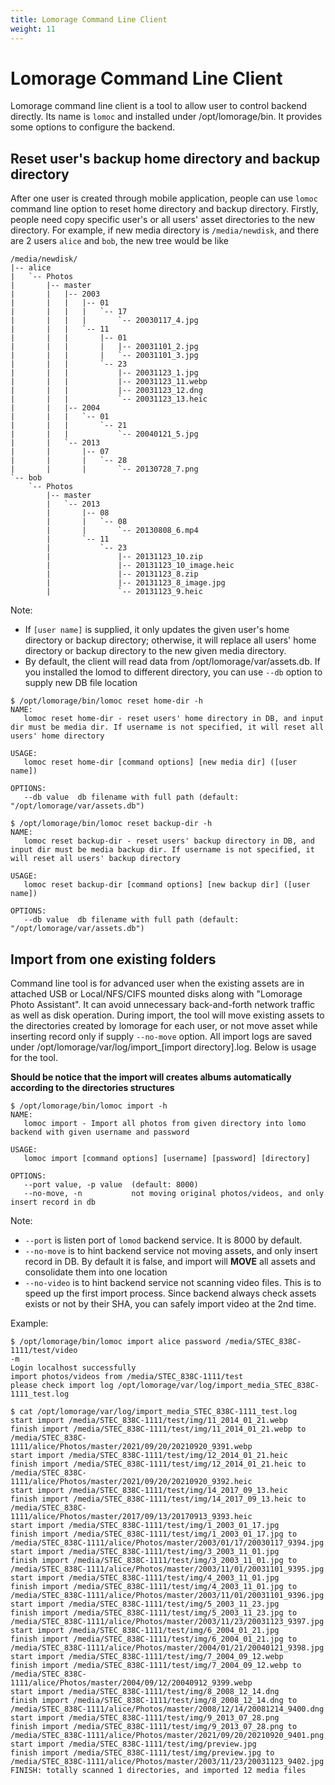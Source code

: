 ```yaml
---
title: Lomorage Command Line Client
weight: 11
---
```


# Lomorage Command Line Client

Lomorage command line client is a tool to allow user to control backend directly. Its name is `lomoc` and installed under /opt/lomorage/bin. It provides some options to configure the backend.

## Reset user's backup home directory and backup directory

After one user is created through mobile application, people can use `lomoc` command line option to reset home directory and backup directory. Firstly, people need copy specific user's or all users' asset directories to the new directory. For example, if new media directory is `/media/newdisk`, and there are 2 users `alice` and `bob`, the new tree would be like
```
/media/newdisk/
|-- alice
|   `-- Photos
|       |-- master
|       |   |-- 2003
|       |   |   |-- 01
|       |   |   |   `-- 17
|       |   |   |       `-- 20030117_4.jpg
|       |   |   `-- 11
|       |   |       |-- 01
|       |   |       |   |-- 20031101_2.jpg
|       |   |       |   `-- 20031101_3.jpg
|       |   |       `-- 23
|       |   |           |-- 20031123_1.jpg
|       |   |           |-- 20031123_11.webp
|       |   |           |-- 20031123_12.dng
|       |   |           `-- 20031123_13.heic
|       |   |-- 2004
|       |   |   `-- 01
|       |   |       `-- 21
|       |   |           `-- 20040121_5.jpg
|       |   `-- 2013
|       |       |-- 07
|       |       |   `-- 28
|       |       |       `-- 20130728_7.png
`-- bob
    `-- Photos
        |-- master
        |   `-- 2013
        |       |-- 08
        |       |   `-- 08
        |       |       `-- 20130808_6.mp4
        |       `-- 11
        |           `-- 23
        |               |-- 20131123_10.zip
        |               |-- 20131123_10_image.heic
        |               |-- 20131123_8.zip
        |               |-- 20131123_8_image.jpg
        |               `-- 20131123_9.heic
```

Note: 
 - If `[user name]` is supplied, it only updates the given user's home directory or backup directory; otherwise, it will replace all users' home directory or backup directory to the new given media directory.
 - By default, the client will read data from /opt/lomorage/var/assets.db. If you installed the lomod to different directory, you can use `--db` option to supply new DB file location
```
$ /opt/lomorage/bin/lomoc reset home-dir -h
NAME:
   lomoc reset home-dir - reset users' home directory in DB, and input dir must be media dir. If username is not specified, it will reset all users' home directory

USAGE:
   lomoc reset home-dir [command options] [new media dir] ([user name])

OPTIONS:
   --db value  db filename with full path (default: "/opt/lomorage/var/assets.db")

$ /opt/lomorage/bin/lomoc reset backup-dir -h
NAME:
   lomoc reset backup-dir - reset users' backup directory in DB, and input dir must be media backup dir. If username is not specified, it will reset all users' backup directory

USAGE:
   lomoc reset backup-dir [command options] [new backup dir] ([user name])

OPTIONS:
   --db value  db filename with full path (default: "/opt/lomorage/var/assets.db")

```

## Import from one existing folders
Command line tool is for advanced user when the existing assets are in attached USB or Local/NFS/CIFS mounted disks along with  "Lomorage Photo Assistant". It can avoid unnecessary back-and-forth network traffic as well as disk operation. During import, the tool will move existing assets to the directories created by lomorage for each user, or not move asset while inserting record only if supply `--no-move` option. All import logs are saved under /opt/lomorage/var/log/import_[import directory].log. Below is usage for the tool.

**Should be notice that the import will creates albums automatically according to the directories structures**

```
$ /opt/lomorage/bin/lomoc import -h
NAME:
   lomoc import - Import all photos from given directory into lomo backend with given username and password

USAGE:
   lomoc import [command options] [username] [password] [directory]

OPTIONS:
   --port value, -p value  (default: 8000)
   --no-move, -n           not moving original photos/videos, and only insert record in db
```

Note:
 - `--port` is listen port of `lomod` backend service. It is 8000 by default.
 - `--no-move` is to hint backend service not moving assets, and only insert record in DB. By default it is false, and import will **MOVE** all assets and consolidate them into one location
 - `--no-video` is to hint backend service not scanning video files. This is to speed up the first import process. Since backend always check assets exists or not by their SHA, you can safely import video at the 2nd time.

Example:
```
$ /opt/lomorage/bin/lomoc import alice password /media/STEC_838C-1111/test/video
-m
Login localhost successfully
import photos/videos from /media/STEC_838C-1111/test
please check import log /opt/lomorage/var/log/import_media_STEC_838C-1111_test.log

$ cat /opt/lomorage/var/log/import_media_STEC_838C-1111_test.log
start import /media/STEC_838C-1111/test/img/11_2014_01_21.webp
finish import /media/STEC_838C-1111/test/img/11_2014_01_21.webp to /media/STEC_838C-1111/alice/Photos/master/2021/09/20/20210920_9391.webp
start import /media/STEC_838C-1111/test/img/12_2014_01_21.heic
finish import /media/STEC_838C-1111/test/img/12_2014_01_21.heic to /media/STEC_838C-1111/alice/Photos/master/2021/09/20/20210920_9392.heic
start import /media/STEC_838C-1111/test/img/14_2017_09_13.heic
finish import /media/STEC_838C-1111/test/img/14_2017_09_13.heic to /media/STEC_838C-1111/alice/Photos/master/2017/09/13/20170913_9393.heic
start import /media/STEC_838C-1111/test/img/1_2003_01_17.jpg
finish import /media/STEC_838C-1111/test/img/1_2003_01_17.jpg to /media/STEC_838C-1111/alice/Photos/master/2003/01/17/20030117_9394.jpg
start import /media/STEC_838C-1111/test/img/3_2003_11_01.jpg
finish import /media/STEC_838C-1111/test/img/3_2003_11_01.jpg to /media/STEC_838C-1111/alice/Photos/master/2003/11/01/20031101_9395.jpg
start import /media/STEC_838C-1111/test/img/4_2003_11_01.jpg
finish import /media/STEC_838C-1111/test/img/4_2003_11_01.jpg to /media/STEC_838C-1111/alice/Photos/master/2003/11/01/20031101_9396.jpg
start import /media/STEC_838C-1111/test/img/5_2003_11_23.jpg
finish import /media/STEC_838C-1111/test/img/5_2003_11_23.jpg to /media/STEC_838C-1111/alice/Photos/master/2003/11/23/20031123_9397.jpg
start import /media/STEC_838C-1111/test/img/6_2004_01_21.jpg
finish import /media/STEC_838C-1111/test/img/6_2004_01_21.jpg to /media/STEC_838C-1111/alice/Photos/master/2004/01/21/20040121_9398.jpg
start import /media/STEC_838C-1111/test/img/7_2004_09_12.webp
finish import /media/STEC_838C-1111/test/img/7_2004_09_12.webp to /media/STEC_838C-1111/alice/Photos/master/2004/09/12/20040912_9399.webp
start import /media/STEC_838C-1111/test/img/8_2008_12_14.dng
finish import /media/STEC_838C-1111/test/img/8_2008_12_14.dng to /media/STEC_838C-1111/alice/Photos/master/2008/12/14/20081214_9400.dng
start import /media/STEC_838C-1111/test/img/9_2013_07_28.png
finish import /media/STEC_838C-1111/test/img/9_2013_07_28.png to /media/STEC_838C-1111/alice/Photos/master/2021/09/20/20210920_9401.png
start import /media/STEC_838C-1111/test/img/preview.jpg
finish import /media/STEC_838C-1111/test/img/preview.jpg to /media/STEC_838C-1111/alice/Photos/master/2003/11/23/20031123_9402.jpg
FINISH: totally scanned 1 directories, and imported 12 media files
```

